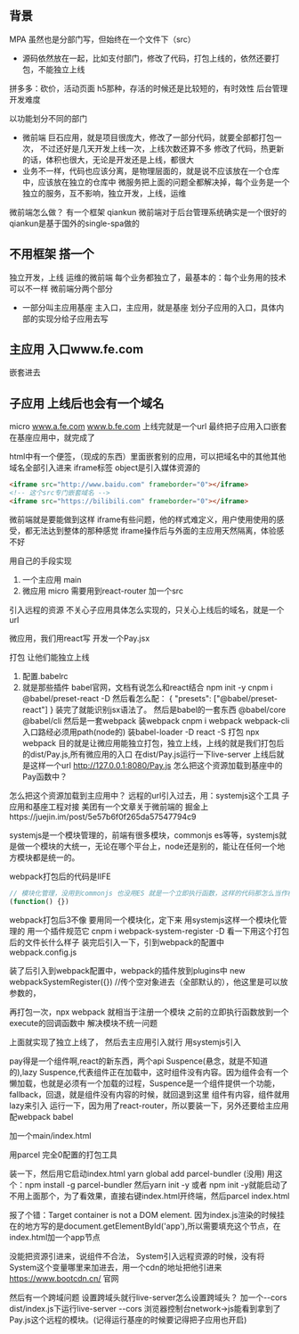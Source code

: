 ## 背景
MPA
虽然也是分部门写，但始终在一个文件下（src）
- 源码依然放在一起，比如支付部门，修改了代码，打包上线的，依然还要打包，不能独立上线

拼多多：砍价，活动页面 h5那种，存活的时候还是比较短的，有时效性
后台管理 开发难度

以功能划分不同的部门

- 微前端 巨石应用，就是项目很庞大，修改了一部分代码，就要全部都打包一次，
不过还好是几天开发上线一次，上线次数还算不多
 修改了代码，热更新的话，体积也很大，无论是开发还是上线，都很大
- 业务不一样，代码也应该分离，是物理层面的，就是说不应该放在一个仓库中，应该放在独立的仓库中
微服务把上面的问题全都解决掉，每个业务是一个独立的服务，互不影响，独立开发，上线，运维

微前端怎么做？
有一个框架 qiankun
微前端对于后台管理系统确实是一个很好的
qiankun是基于国外的single-spa做的

## 不用框架 搭一个
独立开发，上线 运维的微前端
每个业务都独立了，最基本的：每个业务用的技术可以不一样
微前端分两个部分 
+ 一部分叫主应用基座
主入口，主应用，就是基座
划分子应用的入口，具体内部的实现分给子应用去写

## 主应用 入口www.fe.com
嵌套进去

## 子应用 上线后也会有一个域名
micro
www.a.fe.com
www.b.fe.com
上线完就是一个url
最终把子应用入口嵌套在基座应用中，就完成了

html中有一个便签，（现成的东西）里面嵌套别的应用，可以把域名中的其他其他域名全部引入进来
iframe标签
object是引入媒体资源的

```html
<iframe src="http://www.baidu.com" frameborder="0"></iframe>
<!-- 这个src专门嵌套域名 -->
<iframe src="https://bilibili.com" frameborder="0"></iframe>
```
微前端就是要能做到这样
iframe有些问题，他的样式难定义，用户使用使用的感受，都无法达到整体的那种感觉
iframe操作后与外面的主应用天然隔离，体验感不好



用自己的手段实现
1. 一个主应用 main
2. 微应用 micro
需要用到react-router
加一个src

引入远程的资源 不关心子应用具体怎么实现的，只关心上线后的域名，就是一个url

微应用，我们用react写
开发一个Pay.jsx

打包 让他们能独立上线
1. 配置.babelrc
2. 就是那些插件
babel官网，文档有说怎么和react结合
npm init -y
cnpm i @babel/preset-react -D
然后看怎么配：
{
  "presets": ["@babel/preset-react"]
}
装完了就能识别jsx语法了。
然后是babel的一套东西
@babel/core @babel/cli
然后是一套webpack
装webpack
cnpm i webpack webpack-cli
入口路经必须用path(node的)
装babel-loader -D
react -S
打包 npx webpack
目的就是让微应用能独立打包，独立上线，上线的就是我们打包后的dist/Pay.js,所有微应用的入口
在dist/Pay.js运行一下live-server 上线后就是这样一个url http://127.0.0.1:8080/Pay.js
怎么把这个资源加载到基座中的Pay函数中？

怎么把这个资源加载到主应用中？
远程的url引入过去，用：systemjs这个工具 子应用和基座工程对接
美团有一个文章关于微前端的 掘金上https://juejin.im/post/5e57b6f0f265da57547794c9

systemjs是一个模块管理的，前端有很多模块，commonjs es等等，systemjs就是做一个模块的大统一，无论在哪个平台上，node还是别的，能让在任何一个地方模块都是统一的。

webpack打包后的代码是IIFE
```js
// 模块化管理，没用到commonjs 也没用ES 就是一个立即执行函数，这样的代码那怎么当作模块引入？
(function() {})
```
webpack打包后3不像
要用同一个模块化，定下来 用systemjs这样一个模块化管理的
用一个插件规范它 cnpm i webpack-system-register -D
看一下用这个打包后的文件长什么样子
装完后引入一下，引到webpack的配置中webpack.config.js

装了后引入到webpack配置中，webpack的插件放到plugins中
new webpackSystemRegister({}) //传个空对象进去（全部默认的），他这里是可以放参数的，

再打包一次，npx webpack
就相当于注册一个模块 之前的立即执行函数放到一个execute的回调函数中
解决模块不统一问题

上面就实现了独立上线了，
然后去主应用引入就行
用systemjs引入

pay得是一个组件啊,react的新东西，两个api Suspence(悬念，就是不知道的),lazy
Suspence,代表组件正在加载中，这时组件没有内容。因为组件会有一个懒加载，也就是必须有一个加载的过程，Suspence是一个组件提供一个功能，
fallback，回退，就是组件没有内容的时候，就回退到这里
组件有内容，组件就用lazy来引入
运行一下，因为用了react-router，所以要装一下，另外还要给主应用配webpack babel

加一个main/index.html

用parcel 完全0配置的打包工具

装一下，然后用它启动index.html
yarn global add parcel-bundler (没用) 用这个：npm install -g parcel-bundler
然后yarn init -y 或者 npm init -y就能启动了
不用上面那个，为了看效果，直接右键index.html开终端，然后parcel index.html

报了个错：Target container is not a DOM element.
因为index.js渲染的时候挂在的地方写的是document.getElementById('app'),所以需要填充这个节点，在index.html加一个app节点

没能把资源引进来，说组件不合法，
System引入远程资源的时候，没有将System这个变量哪里来加进去，用一个cdn的地址把他引进来
https://www.bootcdn.cn/ 官网
<script src="https://cdn.bootcdn.net/ajax/libs/systemjs/6.3.1/system.min.js"></script>

然后有一个跨域问题
设置跨域头就行live-server怎么设置跨域头？
加一个--cors
dist/index.js下运行live-server --cors
浏览器控制台network->js能看到拿到了Pay.js这个远程的模块。(记得运行基座的时候要记得把子应用也开启)




